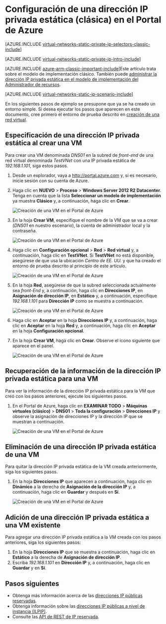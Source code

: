 <properties 
   pageTitle="Establecimiento de una IP privada estática en el modo clásico con el Portal de Azure | Microsoft Azure"
   description="Descripción de las IP privadas estáticas y su administración en el modo clásico con el Portal de Azure"
   services="virtual-network"
   documentationCenter="na"
   authors="telmosampaio"
   manager="carmonm"
   editor="tysonn"
   tags="azure-service-management"
/>
<tags 
   ms.service="virtual-network"
   ms.devlang="na"
   ms.topic="article"
   ms.tgt_pltfrm="na"
   ms.workload="infrastructure-services"
   ms.date="02/04/2016"
   ms.author="telmos" />

# Configuración de una dirección IP privada estática (clásica) en el Portal de Azure

[AZURE.INCLUDE [virtual-networks-static-private-ip-selectors-classic-include](../../includes/virtual-networks-static-private-ip-selectors-classic-include.md)]

[AZURE.INCLUDE [virtual-networks-static-private-ip-intro-include](../../includes/virtual-networks-static-private-ip-intro-include.md)]

[AZURE.INCLUDE [azure-arm-classic-important-include](../../includes/azure-arm-classic-important-include.md)]Este artículo trata sobre el modelo de implementación clásico. También puede [administrar la dirección IP privada estática en el modelo de implementación del Administrador de recursos](virtual-networks-static-private-ip-arm-pportal.md).

[AZURE.INCLUDE [virtual-networks-static-ip-scenario-include](../../includes/virtual-networks-static-ip-scenario-include.md)]

En los siguientes pasos de ejemplo se presupone que ya se ha creado un entorno simple. Si desea ejecutar los pasos que aparecen en este documento, cree primero el entorno de prueba descrito en [creación de una red virtual](virtual-networks-create-vnet-classic-pportal.md).

## Especificación de una dirección IP privada estática al crear una VM
Para crear una VM denominada *DNS01* en la subred de *front-end* de una red virtual denominada *TestVNet* con una IP privada estática de *192.168.1.101*, siga estos pasos.

1. Desde un explorador, vaya a http://portal.azure.com y, si es necesario, inicie sesión con su cuenta de Azure.
2. Haga clic en **NUEVO** > **Proceso** > **Windows Server 2012 R2 Datacenter**. Tenga en cuenta que la lista **Seleccionar un modelo de implementación** ya muestra **Clásico** y, a continuación, haga clic en **Crear**.

	![Creación de una VM en el Portal de Azure](./media/virtual-networks-static-ip-classic-pportal/figure01.png)

3. En la hoja **Crear VM**, especifique el nombre de la VM que se va a crear (*DNS01* en nuestro escenario), la cuenta de administrador local y la contraseña.

	![Creación de una VM en el Portal de Azure](./media/virtual-networks-static-ip-classic-pportal/figure02.png)

4. Haga clic en **Configuración opcional** > **Red** > **Red virtual** y, a continuación, haga clic en **TestVNet**. Si **TestVNet** no está disponible, asegúrese de que usa la ubicación *Centro de EE. UU.* y que ha creado el entorno de prueba descrito al principio de este artículo.

	![Creación de una VM en el Portal de Azure](./media/virtual-networks-static-ip-classic-pportal/figure03.png)

5. En la hoja **Red**, asegúrese de que la subred seleccionada actualmente sea *front-End* y, a continuación, haga clic en **Direcciones IP**, en **Asignación de dirección IP**, en **Estático** y, a continuación, especifique *192.168.1.101* para **Dirección IP** como se muestra a continuación.

	![Creación de una VM en el Portal de Azure](./media/virtual-networks-static-ip-classic-pportal/figure04.png)

6. Haga clic en **Aceptar** en la hoja **Direcciones IP** y, a continuación, haga clic en **Aceptar** en la hoja **Red** y, a continuación, haga clic en **Aceptar** en la hoja **Configuración opcional**.
7. En la hoja **Crear VM**, haga clic en **Crear**. Observe el icono siguiente que aparece en el panel.

	![Creación de una VM en el Portal de Azure](./media/virtual-networks-static-ip-classic-pportal/figure05.png)

## Recuperación de la información de la dirección IP privada estática para una VM

Para ver la información de la dirección IP privada estática para la VM que creó con los pasos anteriores, ejecute los siguientes pasos.

1. En el Portal de Azure, haga clic en **EXAMINAR TODO** > **Máquinas virtuales (clásico)** > **DNS01** > **Toda la configuración** > **Direcciones IP** y observe la asignación de direcciones IP y la dirección IP que se muestran a continuación.

	![Creación de una VM en el Portal de Azure](./media/virtual-networks-static-ip-classic-pportal/figure06.png)

## Eliminación de una dirección IP privada estática de una VM
Para quitar la dirección IP privada estática de la VM creada anteriormente, siga los siguientes pasos.
	
1. En la hoja **Direcciones IP** que aparecen a continuación, haga clic en **Dinámico** a la derecha de **Asignación de la dirección IP** y, a continuación, haga clic en **Guardar** y después en **Sí**.

	![Creación de una VM en el Portal de Azure](./media/virtual-networks-static-ip-classic-pportal/figure07.png)

## Adición de una dirección IP privada estática a una VM existente
Para agregar una dirección IP privada estática a la VM creada con los pasos anteriores, siga los siguientes pasos:

1. En la hoja **Direcciones IP** que se muestra a continuación, haga clic en **Estático** a la derecha de **Asignación de dirección IP**.
2. Escriba *192.168.1.101* en **Dirección IP** y, a continuación, haga clic en **Guardar** y en **Sí**.

## Pasos siguientes

- Obtenga más información acerca de las [direcciones IP públicas reservadas](../virtual-networks-reserved-public-ip).
- Obtenga información sobre las [direcciones IP públicas a nivel de instancia (ILPIP)](../virtual-networks-instance-level-public-ip).
- Consulte las [API de REST de IP reservada](https://msdn.microsoft.com/library/azure/dn722420.aspx).

<!---HONumber=AcomDC_0211_2016-->